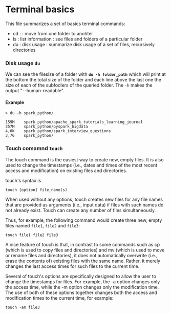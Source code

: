 

# Terminal basics

This file summarizes a set of basics terminal commands:

- cd :                  : move from one folder to anohter
- ls : list information : see files and folders of a particular folder
- du : disk usage       : summarize disk usage of a set of files, recursively directories 



### Disk usage `du`

We can see the filesize of a folder with **`du -h folder_path`** which will print at the bottom
the total size of the folder and each line above the last one the size of each of the subfodlers 
of the queried folder. The `-h` makes the output "--human-readable".

#### Example

```
> du -h spark_python/
```
```
159M	spark_python/apache_spark_tutorials_learning_journal
357M	spark_python/pyspark_bigdata
4,0K	spark_python/spark_interview_questions
3,7G	spark_python/
```

### Touch comamnd `touch`

The touch command is the easiest way to create new, empty files. It is also used to change the timestamps (i.e., dates and times of the most recent access and modification) on existing files and directories.

touch's syntax is

```
touch [option] file_name(s)
```
When used without any options, touch creates new files for any file names that are provided as arguments (i.e., input data) if files with such names do not already exist. Touch can create any number of files simultaneously.

Thus, for example, the following command would create three new, empty files named `file1`, `file2` and `file3`:
```
touch file1 file2 file3
```
A nice feature of touch is that, in contrast to some commands such as cp (which is used to copy files and directories) and mv (which is used to move or rename files and directories), it does not automatically overwrite (i.e., erase the contents of) existing files with the same name. Rather, it merely changes the last access times for such files to the current time.

Several of touch's options are specifically designed to allow the user to change the timestamps for files. For example, the -a option changes only the access time, while the -m option changes only the modification time. The use of both of these options together changes both the access and modification times to the current time, for example:
```
touch -am file3
```